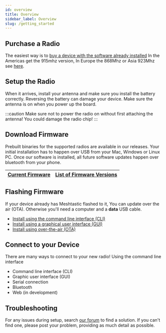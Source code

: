 ```yaml
---
id: overview
title: Overview
sidebar_label: Overview
slug: /getting_started
---
```


## Purchase a Radio

The easiest way is to [buy a device with the software already installed](https://www.aliexpress.com/item/4001178678568.html) In the Americas get the 915mhz version, In Europe the 868Mhz or Asia 923Mhz see [here](https://www.thethingsnetwork.org/docs/lorawan/frequencies-by-country.html).

## Setup the Radio

When it arrives, install your antenna and make sure you install the battery correctly. Reversing the battery can damage your device. Make sure the antenna is on when you power up the board.

:::caution
Make sure not to power the radio on without first attaching the antenna! You could damage the radio chip!
:::

## Download Firmware

Prebuilt binaries for the supported radios are available in our releases. Your initial installation has to happen over USB from your Mac, Windows or Linux PC. Once our software is installed, all future software updates happen over bluetooth from your phone.

<!--- TODO I'd like to create prettier buttons for this than just a table --->
| [Current Firmware](https://github.com/meshtastic/meshtastic-device/releases/latest) | [List of Firmware Versions](https://github.com/meshtastic/meshtastic-device/releases/) |
| :--------------: | :-----------------------: |

## Flashing Firmware

If your device already has Meshtastic flashed to it, You can update over the air (OTA). Otherwise you'll need a computer and a **data** USB cable.

- [Install using the command line interface (CLI)](getting_started/flashing_firmware/cli)
- [Install using a graphical user interface (GUI)](getting_started/flashing_firmware/gui)
- [Install using over-the-air (OTA)](getting_started/flashing_firmware/ota)

## Connect to your Device

There are many ways to connect to your new radio! Using the command line interface

- Command line interface (CLI)
- Graphic user interface (GUI)
- Serial connection
- Bluetooth
- Web (in development)

## Troubleshooting

For any issues during setup, search [our forum](https://meshtastic.discourse.group) to find a solution. If you can't find one, please post your problem, providing as much detail as possible.

<!--- A guide to setting up your Meshtastic device.

The easiest way is to [buy a device with the software already installed](https://www.aliexpress.com/item/4001178678568.html) In the Americas get the 915mhz version, In Europe the 868Mhz or Asia 923Mhz [Frequency details](https://www.thethingsnetwork.org/docs/lorawan/frequencies-by-country.html).

Or you can install the software yourself using the instructions below.

## Table of Contents

- [Prerequisites](#prerequisites)
- [Firmware Installation](#firmware-installation)
  - [Using GUI](#firmware-installation-gui)
  - [Using Commandline](#firmware-installation-cli)
- [Troubleshooting](#Troubleshooting)

<a name="prerequisites"></a>
## Prerequisites

- Purchased radios
- Appropriate batteries (18650)
- Computer
- Data MicroUSB Cable (not a charge only one)

<a name="firmware-installation"></a>
## Firmware Installation



<a name="firmware-installation-gui"></a>
### Installing from a GUI - Windows & MacOS

1. Download and unzip the latest Meshtastic firmware [release](https://github.com/meshtastic/Meshtastic-esp32/releases).
2. Download [ESPHome Flasher](https://github.com/esphome/esphome-flasher/releases).
3. Connect your radio to your USB port and open ESPHome Flasher.
4. If your board is not showing under Serial Port then you likely need to install the drivers for the CP210X serial chip. In Windows you can check by searching “Device Manager” and ensuring the device is shown under “Ports”.
5. If there is an error, download the [drivers](https://www.silabs.com/products/development-tools/software/usb-to-uart-bridge-vcp-drivers), then unzip and run the Installer application.
6. In ESPHome Flasher, refresh the serial ports and select the port to which your board is connected.
7. Browse to the previously downloaded firmware and select the correct firmware based on the board type.
8. Select Flash ESP.
9. Once complete, “Done! Flashing is complete!” will be shown.
10. The board will boot and show the Meshtastic logo.
11. Debug messages sent from the Meshtastic device can be viewed with a terminal program such as PuTTY. Within PuTTY, click “Serial”, enter the “Serial line” com port (can be found at step 4), enter “Speed” as 921600, then click “Open”.


<a name="firmware-installation-cli"></a>
### Installing from a Commandline - Linux

Requires `Python` and `pip`

1. Download and unzip the latest Meshtastic firmware [release](https://github.com/meshtastic/Meshtastic-esp32/releases).
2. `pip install --upgrade esptool` - Installs esptool on your machine
3. Connect your radio to your USB port
4. `esptool.py chip_id` - Confirm that your device is talking to your PC by running
You should see something like:
```
mydir$ esptool.py chip_id
esptool.py v2.6
Found 2 serial ports
Serial port /dev/ttyUSB0
Connecting....
Detecting chip type... ESP32
Chip is ESP32D0WDQ6 (revision 1)
Features: WiFi, BT, Dual Core, 240MHz, VRef calibration in efuse, Coding Scheme None
MAC: 24:6f:28:b5:36:71
Uploading stub...
Running stub...
Stub running...
Warning: ESP32 has no Chip ID. Reading MAC instead.
MAC: 24:6f:28:b5:36:71
Hard resetting via RTS pin...
```
5. `cd` into the directory where you unzipped the latest release.
6. Install the correct firmware for your board with `device-install.sh -f firmware-BOARD-VERSION.bin`
   * Example: `./device-install.sh -f firmware-heltec-1.2.x.bin`
7. To update a the firmware on an existing Meshtastic device, run `device-update.sh -f firmware-BOARD-VERSION.bin`
   * Example: `./device-update.sh -f firmware-heltec-1.2.x.bin`



### Installing from a Commandline - Mac

Installing on OS X through the commandline uses the same method as linux, but requires a slightly different method to install Python, pip and esptool.

OS X (10.15.3/Catalina) comes with Python 2.7 installed, but not pip.

1. `brew install pyenv` - Installs PyEnv
2. `pyenv install 3.7.7` - To install and select Python 3.7.7
3. `pyenv global 3.7.7` - Selects the new version of Python
4. `brew install pip` - Installs pip3
5. `pip3 install --upgrade esptool` - Installs esptool

You may need to install a driver from Silicon Labs for the [CP210X USB to UART bridge](https://www.silabs.com/products/development-tools/software/usb-to-uart-bridge-vcp-drivers)

6. Now install as per installing on the Linux commandline.

### Installing from a Commandline - Windows

Requires Python, pip, Gitbash

1. Download and install [Python](https://www.python.org/)
2. If you have a recent version of Python, pip should be installed by default. Check using the command `py -m pip --version`. This will display the installed version of pip. If it returns an error, you will need to [install pip](https://pip.pypa.io/en/stable/installing/).
3. Download and install [Gitbash](https://gitforwindows.org/) (or other appropriate shell)
4. Run `gitbash` and complete the installation as per the instructions for linux commandline.

<a name="troubleshooting"></a>
## Troubleshooting

For any issues during setup, search [our forum](https://meshtastic.discourse.group) to find a solution. If you can't find one, please post your problem, providing as much detail as possible.


--->
